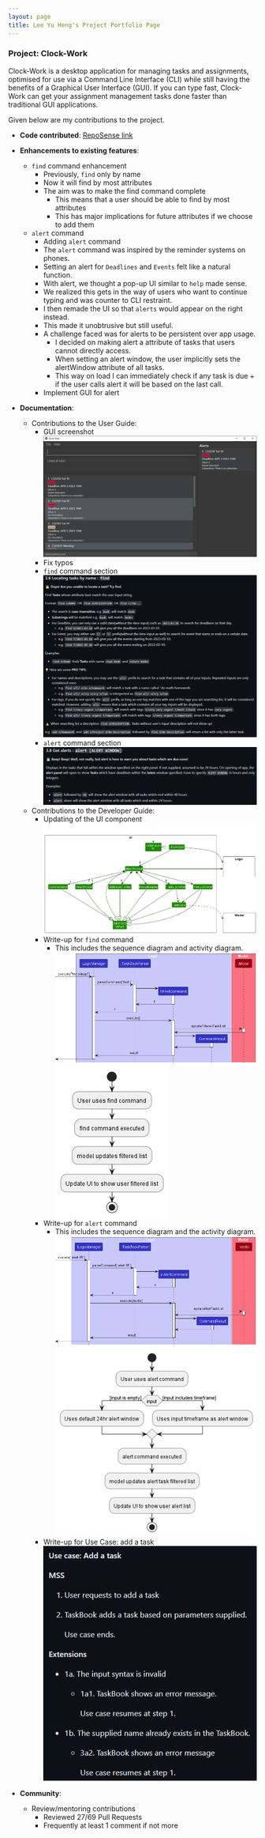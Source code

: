 ```yaml
---
layout: page
title: Lee Yu Heng's Project Portfolio Page
---
```


### Project: Clock-Work

Clock-Work is a desktop application for managing tasks and assignments, optimised for use via a Command Line Interface
(CLI) while still having the benefits of a Graphical User Interface (GUI). If you can type fast, Clock-Work can get your
assignment management tasks done faster than traditional GUI applications.

Given below are my contributions to the project.

* **Code contributed**: [RepoSense link](https://nus-cs2103-ay2223s2.github.io/tp-dashboard/?search=huggenguggen)

* **Enhancements to existing features**:
    * `find` command enhancement
      * Previously, `find` only by name
      * Now it will find by most attributes
      * The aim was to make the find command complete
        * This means that a user should be able to find by most attributes
        * This has major implications for future attributes if we choose to add them
    * `alert` command
      * Adding `alert` command
      * The `alert` command was inspired by the reminder systems on phones.
      * Setting an alert for `Deadlines` and `Events` felt like a natural function.
      * With alert, we thought a pop-up UI similar to `help` made sense.
      * We realized this gets in the way of users who want to continue typing and was counter to CLI restraint.
      * I then remade the UI so that `alerts` would appear on the right instead.
      * This made it unobtrusive but still useful.
      * A challenge faced was for alerts to be persistent over app usage.
        * I decided on making alert a attribute of tasks that users cannot directly access.
        * When setting an alert window, the user implicitly sets the alertWindow attribute of all tasks.
        * This way on load I can immediately check if any task is due + if the user calls alert it will be
based on the last call.
      * Implement GUI for alert

* **Documentation**:
    * Contributions to the User Guide:
        * GUI screenshot  
![UI](../images/Ui.png)
        * Fix typos
        * `find` command section  
![findDoc](../images/findDoc.png)
        * `alert` command section  
![alertDoc](../images/alertDoc.png)
    * Contributions to the Developer Guide:
        * Updating of the UI component
![uiPuml](../images/UiClassDiagram.png)
        * Write-up for `find` command
          * This includes the sequence diagram and activity diagram.
![findSequence](../images/FindSequenceDiagram.png)
![findActivity](../images/FindActivityDiagram.png)
        * Write-up for `alert` command
          * This includes the sequence diagram and the activity diagram.
![alertSequence](../images/AlertSequenceDiagram.png)
![alertActivity](../images/AlertActivityDiagram.png)
        * Write-up for Use Case: add a task
![usecaseAdd](../images/usecaseAdd.png)

* **Community**:
    * Review/mentoring contributions
      * Reviewed 27/69 Pull Requests
      * Frequently at least 1 comment if not more

